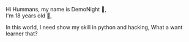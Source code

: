 Hi Hummans, my name is DemoNight 🌙,
<br>
I'm 18 years old 👦,
<br>

In this world, I need show my skill in python and hacking, What a want learner that?

<!---
demonight661/demonight661 is a ✨ special ✨ repository because its `README.md` (this file) appears on your GitHub profile.
You can click the Preview link to take a look at your changes.
--->
